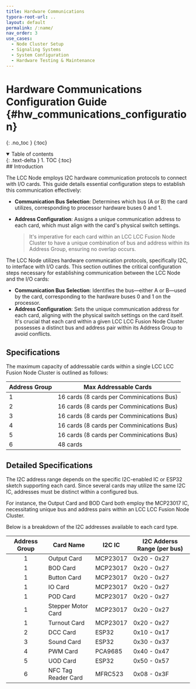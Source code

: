 ```yaml
---
title: Hardware Communications
typora-root-url: ..
layout: default
permalink: /:name/
nav_order: 3
use_cases:
  - Node Cluster Setup
  - Signaling Systems
  - System Configuration
  - Hardware Testing & Maintenance
---
```


# Hardware Communications  Configuration Guide {#hw_communications_configuration}
{: .no_toc }
{:toc}
<details open markdown="block">
  <summary>
    Table of contents
  </summary>
  {: .text-delta }
1. TOC
{:toc}
</details>
## Introduction

The LCC Node employs I2C hardware communication protocols to connect with I/O cards. This guide details essential configuration steps to establish this communication effectively:

- **Communication Bus Selection**: Determines which bus (A or B) the card utilizes, corresponding to processor hardware buses 0 and 1. 

- **Address Configuration**: Assigns a unique communication address to each card, which must align with the card's physical switch settings. 

  > It's imperative for each card within an LCC LCC Fusion Node Cluster to have a unique combination of bus and address within its Address Group, ensuring no overlap occurs. 

The LCC Node utilizes hardware communication protocols, specifically I2C, to interface with I/O cards. This section outlines the critical configuration steps necessary for establishing communication between the LCC Node and the I/O cards:

- **Communication Bus Selection**: Identifies the bus—either A or B—used by the card, corresponding to the hardware buses 0 and 1 on the processor.
- **Address Configuration**: Sets the unique communication address for each card, aligning with the physical switch settings on the card itself. It's crucial that each card within a given LCC LCC Fusion Node Cluster possesses a distinct bus and address pair within its Address Group to avoid conflicts.  

## Specifications

The maximum capacity of addressable cards within a single LCC LCC Fusion Node Cluster is outlined as follows:

| Address Group | Max Addressable Cards                     |
  | ------------- | ----------------------------------------- |
  | 1             | 16 cards (8 cards per Comminications Bus) |
  | 2             | 16 cards (8 cards per Comminications Bus) |
  | 3             | 16 cards (8 cards per Comminications Bus) |
  | 4             | 16 cards (8 cards per Comminications Bus) |
  | 5             | 16 cards (8 cards per Comminications Bus) |
  | 6             | 48 cards                                  |

  

## Detailed Specifications

The I2C address range depends on the specific I2C-enabled IC or ESP32 sketch supporting each card. Since several cards may utilize the same I2C IC, addresses must be distinct within a configured bus. 

For instance, the Output Card and BOD Card both employ the MCP23017 IC, necessitating unique bus and address pairs within an LCC LCC Fusion Node Cluster.

Below is a breakdown of the I2C addresses available to each card type. 

| Address Group | Card Name           | I2C IC   | I2C Adderss Range (per bus) |
| :-----------: | ------------------- | -------- | --------------------------- |
|       1       | Output Card         | MCP23017 | 0x20 - 0x27                 |
|       1       | BOD Card            | MCP23017 | 0x20 - 0x27                 |
|       1       | Button Card         | MCP23017 | 0x20 - 0x27                 |
|       1       | IO Card             | MCP23017 | 0x20 - 0x27                 |
|       1       | POD Card            | MCP23017 | 0x20 - 0x27                 |
|       1       | Stepper Motor Card  | MCP23017 | 0x20 - 0x27                 |
|       1       | Turnout Card        | MCP23017 | 0x20 - 0x27                 |
|       2       | DCC Card            | ESP32    | 0x10 - 0x17                 |
|       3       | Sound Card          | ESP32    | 0x30 - 0x37                 |
|       4       | PWM Card            | PCA9685  | 0x40 - 0x47                 |
|       5       | UOD Card            | ESP32    | 0x50 - 0x57                 |
|       6       | NFC Tag Reader Card | MFRC523  | 0x08 - 0x3F                 |

  

